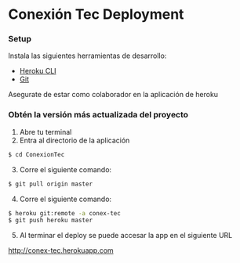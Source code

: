 # Conexión Tec Deployment

### Setup
Instala las siguientes herramientas de desarrollo:
- [Heroku CLI](https://devcenter.heroku.com/articles/heroku-cli#download-and-install)
- [Git](https://git-scm.com/downloads)

Asegurate de estar como colaborador en la aplicación de heroku


### Obtén la versión más actualizada del proyecto
1. Abre tu terminal
2. Entra al directorio de la aplicación
```bash
$ cd ConexionTec
```
3. Corre el siguiente comando:
```bash
$ git pull origin master
```
4. Corre el siguiente comando:
```bash
$ heroku git:remote -a conex-tec
$ git push heroku master
```
5. Al terminar el deploy se puede accesar la app en el siguiente URL

http://conex-tec.herokuapp.com

